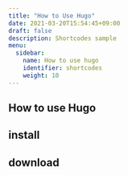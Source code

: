 ```yaml
---
title: "How to Use Hugo"
date: 2021-03-20T15:54:45+09:00
draft: false
description: Shortcodes sample
menu:
  sidebar:
    name: How to use hugo
    identifier: shortcodes
    weight: 10
---
```


## How to use Hugo

## install

## download
